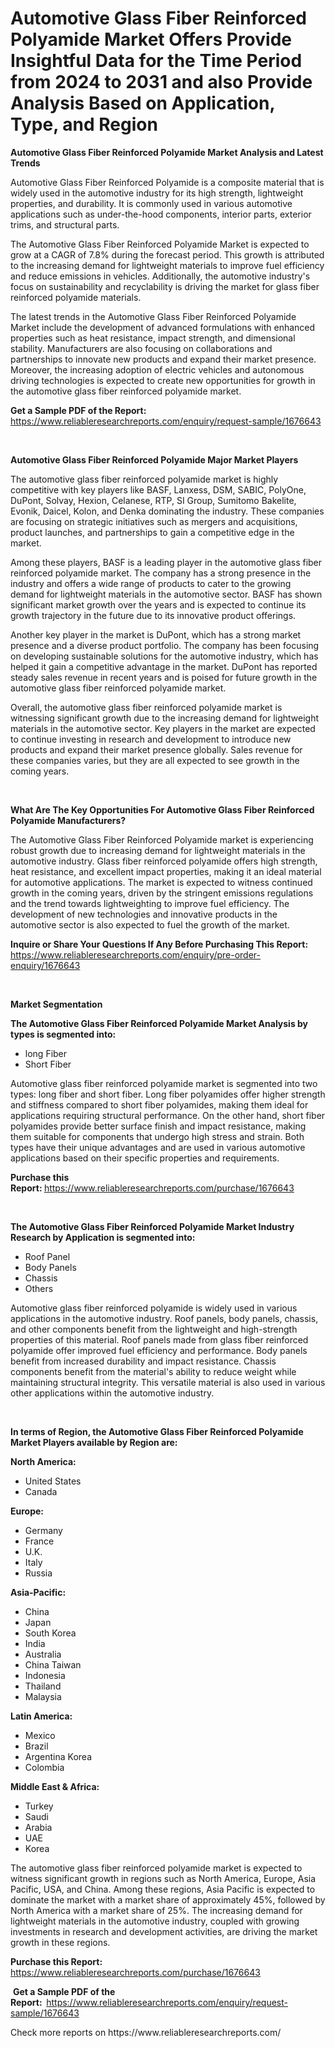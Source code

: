 <p><h1>Automotive Glass Fiber Reinforced Polyamide Market Offers Provide Insightful Data for the Time Period from 2024 to 2031 and also Provide Analysis Based on Application, Type, and Region</h1></p><p><strong>Automotive Glass Fiber Reinforced Polyamide Market Analysis and Latest Trends</strong></p>
<p><p>Automotive Glass Fiber Reinforced Polyamide is a composite material that is widely used in the automotive industry for its high strength, lightweight properties, and durability. It is commonly used in various automotive applications such as under-the-hood components, interior parts, exterior trims, and structural parts.</p><p>The Automotive Glass Fiber Reinforced Polyamide Market is expected to grow at a CAGR of 7.8% during the forecast period. This growth is attributed to the increasing demand for lightweight materials to improve fuel efficiency and reduce emissions in vehicles. Additionally, the automotive industry's focus on sustainability and recyclability is driving the market for glass fiber reinforced polyamide materials.</p><p>The latest trends in the Automotive Glass Fiber Reinforced Polyamide Market include the development of advanced formulations with enhanced properties such as heat resistance, impact strength, and dimensional stability. Manufacturers are also focusing on collaborations and partnerships to innovate new products and expand their market presence. Moreover, the increasing adoption of electric vehicles and autonomous driving technologies is expected to create new opportunities for growth in the automotive glass fiber reinforced polyamide market.</p></p>
<p><strong>Get a Sample PDF of the Report:&nbsp;</strong> <a href="https://www.reliableresearchreports.com/enquiry/request-sample/1676643">https://www.reliableresearchreports.com/enquiry/request-sample/1676643</a></p>
<p>&nbsp;</p>
<p><strong>Automotive Glass Fiber Reinforced Polyamide Major Market Players</strong></p>
<p><p>The automotive glass fiber reinforced polyamide market is highly competitive with key players like BASF, Lanxess, DSM, SABIC, PolyOne, DuPont, Solvay, Hexion, Celanese, RTP, SI Group, Sumitomo Bakelite, Evonik, Daicel, Kolon, and Denka dominating the industry. These companies are focusing on strategic initiatives such as mergers and acquisitions, product launches, and partnerships to gain a competitive edge in the market.</p><p>Among these players, BASF is a leading player in the automotive glass fiber reinforced polyamide market. The company has a strong presence in the industry and offers a wide range of products to cater to the growing demand for lightweight materials in the automotive sector. BASF has shown significant market growth over the years and is expected to continue its growth trajectory in the future due to its innovative product offerings.</p><p>Another key player in the market is DuPont, which has a strong market presence and a diverse product portfolio. The company has been focusing on developing sustainable solutions for the automotive industry, which has helped it gain a competitive advantage in the market. DuPont has reported steady sales revenue in recent years and is poised for future growth in the automotive glass fiber reinforced polyamide market.</p><p>Overall, the automotive glass fiber reinforced polyamide market is witnessing significant growth due to the increasing demand for lightweight materials in the automotive sector. Key players in the market are expected to continue investing in research and development to introduce new products and expand their market presence globally. Sales revenue for these companies varies, but they are all expected to see growth in the coming years.</p></p>
<p>&nbsp;</p>
<p><strong>What Are The Key Opportunities For Automotive Glass Fiber Reinforced Polyamide Manufacturers?</strong></p>
<p><p>The Automotive Glass Fiber Reinforced Polyamide market is experiencing robust growth due to increasing demand for lightweight materials in the automotive industry. Glass fiber reinforced polyamide offers high strength, heat resistance, and excellent impact properties, making it an ideal material for automotive applications. The market is expected to witness continued growth in the coming years, driven by the stringent emissions regulations and the trend towards lightweighting to improve fuel efficiency. The development of new technologies and innovative products in the automotive sector is also expected to fuel the growth of the market.</p></p>
<p><strong>Inquire or Share Your Questions If Any Before Purchasing This Report:</strong> <a href="https://www.reliableresearchreports.com/enquiry/pre-order-enquiry/1676643">https://www.reliableresearchreports.com/enquiry/pre-order-enquiry/1676643</a></p>
<p>&nbsp;</p>
<p><strong>Market Segmentation</strong></p>
<p><strong>The Automotive Glass Fiber Reinforced Polyamide Market Analysis by types is segmented into:</strong></p>
<p><ul><li>long Fiber</li><li>Short Fiber</li></ul></p>
<p><p>Automotive glass fiber reinforced polyamide market is segmented into two types: long fiber and short fiber. Long fiber polyamides offer higher strength and stiffness compared to short fiber polyamides, making them ideal for applications requiring structural performance. On the other hand, short fiber polyamides provide better surface finish and impact resistance, making them suitable for components that undergo high stress and strain. Both types have their unique advantages and are used in various automotive applications based on their specific properties and requirements.</p></p>
<p><strong>Purchase this Report:&nbsp;</strong><a href="https://www.reliableresearchreports.com/purchase/1676643">https://www.reliableresearchreports.com/purchase/1676643</a></p>
<p>&nbsp;</p>
<p><strong>The Automotive Glass Fiber Reinforced Polyamide Market Industry Research by Application is segmented into:</strong></p>
<p><ul><li>Roof Panel</li><li>Body Panels</li><li>Chassis</li><li>Others</li></ul></p>
<p><p>Automotive glass fiber reinforced polyamide is widely used in various applications in the automotive industry. Roof panels, body panels, chassis, and other components benefit from the lightweight and high-strength properties of this material. Roof panels made from glass fiber reinforced polyamide offer improved fuel efficiency and performance. Body panels benefit from increased durability and impact resistance. Chassis components benefit from the material's ability to reduce weight while maintaining structural integrity. This versatile material is also used in various other applications within the automotive industry.</p></p>
<p>&nbsp;</p>
<p><strong>In terms of Region, the Automotive Glass Fiber Reinforced Polyamide Market Players available by Region are:</strong></p>
<p>
    <p> <strong> North America: </strong>
        <ul>
            <li>United States</li>
            <li>Canada</li>
        </ul>
        </p> 
    <p> <strong> Europe: </strong>
        <ul>
            <li>Germany</li>
            <li>France</li>
            <li>U.K.</li>
            <li>Italy</li>
            <li>Russia</li>
        </ul>
        </p> 
    <p> <strong> Asia-Pacific: </strong>
        <ul>
            <li>China</li>
            <li>Japan</li>
            <li>South Korea</li>
            <li>India</li>
            <li>Australia</li>
            <li>China Taiwan</li>
            <li>Indonesia</li>
            <li>Thailand</li>
            <li>Malaysia</li>
        </ul>
        </p> 
    <p> <strong> Latin America: </strong>
        <ul>
            <li>Mexico</li>
            <li>Brazil</li>
            <li>Argentina Korea</li>
            <li>Colombia</li>
        </ul>
        </p> 
    <p> <strong> Middle East & Africa: </strong>
        <ul>
            <li>Turkey</li>
            <li>Saudi</li>
            <li>Arabia</li>
            <li>UAE</li>
            <li>Korea</li>
        </ul>
    </p>
    </p>
<p><p>The automotive glass fiber reinforced polyamide market is expected to witness significant growth in regions such as North America, Europe, Asia Pacific, USA, and China. Among these regions, Asia Pacific is expected to dominate the market with a market share of approximately 45%, followed by North America with a market share of 25%. The increasing demand for lightweight materials in the automotive industry, coupled with growing investments in research and development activities, are driving the market growth in these regions.</p></p>
<p><strong>Purchase this Report: </strong><a href="https://www.reliableresearchreports.com/purchase/1676643">https://www.reliableresearchreports.com/purchase/1676643</a></p>
<p>&nbsp;<strong>Get a Sample PDF of the Report:&nbsp;&nbsp;</strong><a href="https://www.reliableresearchreports.com/enquiry/request-sample/1676643">https://www.reliableresearchreports.com/enquiry/request-sample/1676643</a></p>
<p><strong></strong></p>
<p>Check more reports on https://www.reliableresearchreports.com/</p>